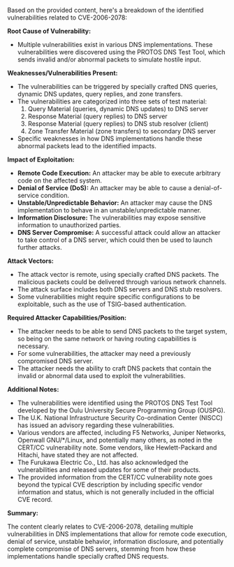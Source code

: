 Based on the provided content, here's a breakdown of the identified vulnerabilities related to CVE-2006-2078:

**Root Cause of Vulnerability:**

- Multiple vulnerabilities exist in various DNS implementations. These vulnerabilities were discovered using the PROTOS DNS Test Tool, which sends invalid and/or abnormal packets to simulate hostile input.

**Weaknesses/Vulnerabilities Present:**

- The vulnerabilities can be triggered by specially crafted DNS queries, dynamic DNS updates, query replies, and zone transfers.
- The vulnerabilities are categorized into three sets of test material:
    1.  Query Material (queries, dynamic DNS updates) to DNS server
    2.  Response Material (query replies) to DNS server
    3.  Response Material (query replies) to DNS stub resolver (client)
    4.  Zone Transfer Material (zone transfers) to secondary DNS server
- Specific weaknesses in how DNS implementations handle these abnormal packets lead to the identified impacts.

**Impact of Exploitation:**

- **Remote Code Execution:** An attacker may be able to execute arbitrary code on the affected system.
- **Denial of Service (DoS):** An attacker may be able to cause a denial-of-service condition.
- **Unstable/Unpredictable Behavior:** An attacker may cause the DNS implementation to behave in an unstable/unpredictable manner.
- **Information Disclosure:** The vulnerabilities may expose sensitive information to unauthorized parties.
- **DNS Server Compromise:** A successful attack could allow an attacker to take control of a DNS server, which could then be used to launch further attacks.

**Attack Vectors:**

- The attack vector is remote, using specially crafted DNS packets. The malicious packets could be delivered through various network channels.
- The attack surface includes both DNS servers and DNS stub resolvers.
- Some vulnerabilities might require specific configurations to be exploitable, such as the use of TSIG-based authentication.

**Required Attacker Capabilities/Position:**

- The attacker needs to be able to send DNS packets to the target system, so being on the same network or having routing capabilities is necessary.
-  For some vulnerabilities, the attacker may need a previously compromised DNS server.
- The attacker needs the ability to craft DNS packets that contain the invalid or abnormal data used to exploit the vulnerabilities.

**Additional Notes:**

*   The vulnerabilities were identified using the PROTOS DNS Test Tool developed by the Oulu University Secure Programming Group (OUSPG).
*   The U.K. National Infrastructure Security Co-ordination Center (NISCC) has issued an advisory regarding these vulnerabilities.
*   Various vendors are affected, including F5 Networks, Juniper Networks, Openwall GNU/*/Linux, and potentially many others, as noted in the CERT/CC vulnerability note. Some vendors, like Hewlett-Packard and Hitachi, have stated they are not affected.
*   The Furukawa Electric Co., Ltd. has also acknowledged the vulnerabilities and released updates for some of their products.
*   The provided information from the CERT/CC vulnerability note goes beyond the typical CVE description by including specific vendor information and status, which is not generally included in the official CVE record.

**Summary:**

The content clearly relates to CVE-2006-2078, detailing multiple vulnerabilities in DNS implementations that allow for remote code execution, denial of service, unstable behavior, information disclosure, and potentially complete compromise of DNS servers, stemming from how these implementations handle specially crafted DNS requests.